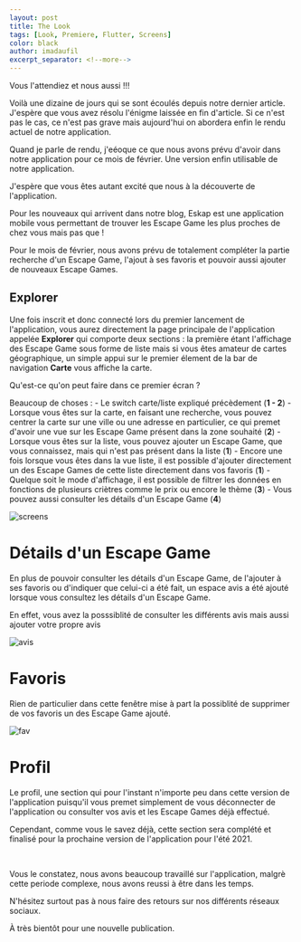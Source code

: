 ```yaml
---
layout: post
title: The Look
tags: [Look, Premiere, Flutter, Screens]
color: black
author: imadaufil
excerpt_separator: <!--more-->
---
```


Vous l'attendiez et nous aussi !!! 

<!--more-->

Voilà une dizaine de jours qui se sont écoulés depuis notre dernier article. J'espère que vous avez résolu l'énigme laissée en fin d'article. Si ce n'est pas le cas, ce n'est pas grave mais aujourd'hui on abordera enfin le rendu actuel de notre application.

Quand je parle de rendu, j'eéoque ce que nous avons prévu d'avoir dans notre application pour ce mois de février. Une version enfin utilisable de notre application. 

J'espère que vous êtes autant excité que nous à la découverte de l'application.

Pour les nouveaux qui arrivent dans notre blog, Eskap est une application mobile vous permettant de trouver les Escape Game les plus proches de chez vous mais pas que ! 

Pour le mois de février, nous avons prévu de totalement compléter la partie recherche d'un Escape Game, l'ajout à ses favoris et pouvoir aussi ajouter de nouveaux Escape Games.


## Explorer

Une fois inscrit et donc connecté lors du premier lancement de l'application, vous aurez directement la page principale de l'application appelée **Explorer** qui comporte deux sections : la première étant l'affichage des Escape Game sous forme de liste mais si vous êtes amateur de cartes géographique, un simple appui sur le premier élement de la bar de navigation **Carte** vous affiche la carte.

Qu'est-ce qu'on peut faire dans ce premier écran ?

Beaucoup de choses : 
    - Le switch carte/liste expliqué précèdement (**1 - 2**)
    - Lorsque vous êtes sur la carte, en faisant une recherche, vous pouvez centrer la carte sur une ville ou une adresse en particulier, ce qui premet d'avoir une vue sur les Escape Game présent dans la zone souhaité (**2**)
    - Lorsque vous êtes sur la liste, vous pouvez ajouter un Escape Game, que vous connaissez, mais qui n'est pas présent dans la liste (**1**)
    - Encore une fois lorsque vous êtes dans la vue liste, il est possible d'ajouter directement un des Escape Games de cette liste directement dans vos favoris (**1**)
    - Quelque soit le mode d'affichage, il est possible de filtrer les données en fonctions de plusieurs criètres comme le prix ou encore le thème (**3**)
    - Vous pouvez aussi consulter les détails d'un Escape Game (**4**)


![screens](../../../assets/img/all_screen.png "Screens")

# Détails d'un Escape Game

En plus de pouvoir consulter les détails d'un Escape Game, de l'ajouter à ses favoris ou d'indiquer que celui-ci a été fait, un espace avis a été ajouté lorsque vous consultez les détails d'un Escape Game. 

En effet, vous avez la posssiblité de consulter les différents avis mais aussi ajouter votre propre avis

![avis](../../../assets/img/avis.png "avis")

# Favoris

Rien de particulier dans cette fenêtre mise à part la possiblité de supprimer de vos favoris un des Escape Game ajouté.

![fav](../../../assets/img/fav.png "fav")

# Profil

Le profil, une section qui pour l'instant n'importe peu dans cette version de l'application puisqu'il vous premet simplement de vous déconnecter de l'application ou consulter vos avis et les Escape Games déjà effectué.

Cependant, comme vous le savez déjà, cette section sera complété et finalisé pour la prochaine version de l'application pour l'été 2021.

<br>

Vous le constatez, nous avons beaucoup travaillé sur l'application, malgrè cette periode complexe, nous avons reussi à être dans les temps.

N'hésitez surtout pas à nous faire des retours sur nos différents réseaux sociaux. 

À très bientôt pour une nouvelle publication.

